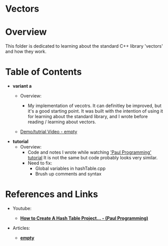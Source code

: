 Vectors
=======

# Overview
This folder is dedicated to learning about the standard C++ library 'vectors'
and how they work. 


# Table of Contents
-   **variant a**   
    -   Overview: 
        -   My implementation of vecotrs. It can definitley be improved, but it's 
            a good starting point. It was built with the intention of using it 
            for learning about the standard library, and I wrote before
            reading / learning about vectors.

    -   [Demo/tutrial Video - empty]()
-   **tutorial**   
    -   Overview: 
        -   Code and notes I wrote while watching ['Paul Programming' tutorial](https://www.youtube.com/watch?v=oj6YWN4W-jk&list=PLTxllHdfUq4f7-uHOpxXnBUbsuLiI9pmb&index=12)
            It is not the same but code probably looks very similar.
        -   Need to fix:
            -   Global variables in hashTable.cpp
            -   Brush up comments and syntax


# References and Links
- Youtube:
    - [**How to Create A Hash Table Project... - (Paul Programming)**](https://www.youtube.com/watch?v=oj6YWN4W-jk&list=PLTxllHdfUq4f7-uHOpxXnBUbsuLiI9pmb&index=12)
    
- Articles: 
    - [**empty**]()
    
